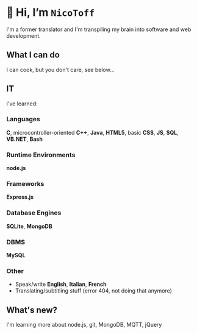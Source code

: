 # 👋 Hi, I’m `NicoToff`
I'm a former translator and I'm transpiling my brain into software and web development.
## What I can do
I can cook, but you don't care, see below...

## IT
I've learned:
### Languages
**C**, microcontroller-oriented **C++**, **Java**, **HTML5**, basic **CSS**, **JS**, **SQL**, **VB.NET**, **Bash**
### Runtime Environments
**node.js**
### Frameworks
**Express.js**
### Database Engines
**SQLite**, **MongoDB**
### DBMS
**MySQL**
### Other
- Speak/write **English**, **Italian**, **French**
- Translating/subtitling stuff (error 404, not doing that anymore)

## What's new?
I'm learning more about node.js, git, MongoDB, MQTT, jQuery
